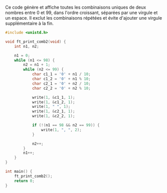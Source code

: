 Ce code génère et affiche toutes les combinaisons uniques de deux nombres entre 0 et 99, dans l'ordre croissant, séparées par une virgule et un espace. Il exclut les combinaisons répétées et évite d'ajouter une virgule supplémentaire à la fin.

```c
#include <unistd.h>

void ft_print_comb2(void) {
    int n1, n2;

    n1 = 0;
    while (n1 <= 98) {
        n2 = n1 + 1;
        while (n2 <= 99) {
            char c1_1 = '0' + n1 / 10;
            char c1_2 = '0' + n1 % 10;
            char c2_1 = '0' + n2 / 10;
            char c2_2 = '0' + n2 % 10;

            write(1, &c1_1, 1);
            write(1, &c1_2, 1);
            write(1, " ", 1);
            write(1, &c2_1, 1);
            write(1, &c2_2, 1);

            if (!(n1 == 98 && n2 == 99)) {
                write(1, ", ", 2);
            }

            n2++;
        }
        n1++;
    }
}

int main() {
    ft_print_comb2();
    return 0;
}
```
